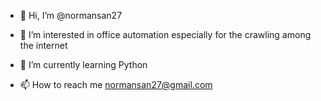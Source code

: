 - 👋 Hi, I’m @normansan27
- 👀 I’m interested in office automation especially for the crawling among the internet
- 🌱 I’m currently learning Python

- 📫 How to reach me normansan27@gmail.com

<!---
normansan27/normansan27 is a ✨ special ✨ repository because its `README.md` (this file) appears on your GitHub profile.
You can click the Preview link to take a look at your changes.
--->
